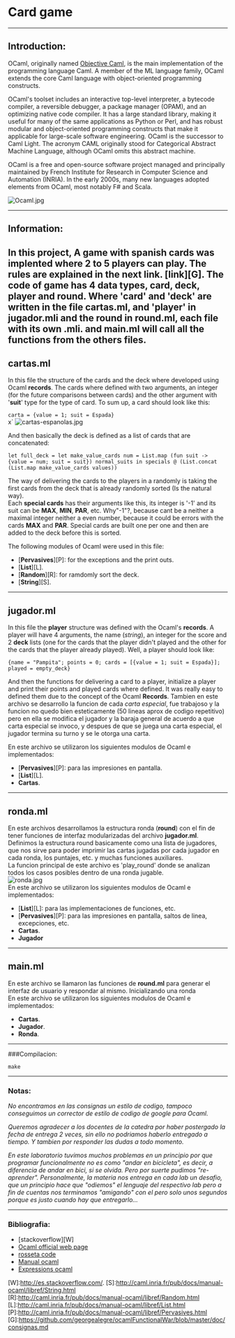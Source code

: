 # **Card game**

---
## Introduction:
OCaml, originally named [Objective Caml][O], is the main implementation of the programming language Caml. A member of the ML language family, OCaml extends the core Caml language with object-oriented programming constructs.

OCaml's toolset includes an interactive top-level interpreter, a bytecode compiler, a reversible debugger, a package manager (OPAM), and an optimizing native code compiler. It has a large standard library, making it useful for many of the same applications as Python or Perl, and has robust modular and object-oriented programming constructs that make it applicable for large-scale software engineering. OCaml is the successor to Caml Light. The acronym CAML originally stood for Categorical Abstract Machine Language, although OCaml omits this abstract machine.

OCaml is a free and open-source software project managed and principally maintained by French Institute for Research in Computer Science and Automation (INRIA). In the early 2000s, many new languages adopted elements from OCaml, most notably F# and Scala.


![Ocaml.jpg](http://www.liveanimalslist.com/mammals/images/camel-in-the-desert-area.jpg)

---
## Information:

In this project, A game with spanish cards was implented where 2 to 5 players can play. The rules are explained in the next link. [**link**][G].
The code of game has 4 data types, **card**, **deck**, **player** and **round**. Where 'card' and 'deck' are written in the file **cartas.ml**, and 'player' in **jugador.mli** and the round in  **round.ml**, each file with its own **.mli**. and  **main.ml** will call all the functions from the others files.
---
## cartas.ml

In this file the structure of the cards and the deck where developed using Ocaml **records**. The cards where defined with two arguments, an integer (for the future comparisons between cards) and the other argument with '**suit**' type for the type of card. To sum up, a card should look like this:

`carta = {value = 1; suit = Espada}`   
x`
![cartas-espanolas.jpg](http://cdn-3.lanzaroteinformation.com/files/images/Baraja%2040%20cards.preview.jpg)
  
And then basically the deck is defined as a list of cards that are concatenated:

   
`let full_deck =
  let make_value_cards num =
    List.map (fun suit -> {value = num; suit = suit}) normal_suits
  in
  specials @ (List.concat (List.map make_value_cards values))
  `   
 
The way of delivering the cards to the players in a randomly is taking the first cards from the deck that is already randomly sorted (Is the natural way).  
Each **special cards** has their arguments like this, its integer is '-1' and its suit can  be **MAX**, **MIN**, **PAR**, etc. Why"-1"?, because cant be a neither a maximal integer neither a even number, because it could be errors with the cards **MAX** and **PAR**. Special cards are built one per one and then are added to the deck before this is sorted.
 
The following modules of Ocaml were used in this file:  

 * [**Pervasives**][P]: for the exceptions and the print outs.
 * [**List**][L].
 * [**Random**][R]: for ramdomly sort the deck.
 * [**String**][S].
   
---
## jugador.ml  
  
In this file the **player** structure was defined with the Ocaml's **records**. A player will have 4 arguments, the name (*string*), an integer for the score  and 2 **deck** lists (one for the cards that the player didn't played and the other for the cards that the player already played).
Well, a player should look like:
   
`{name = "Pampita"; points = 0; cards = [{value = 1; suit = Espada}]; played = empty_deck}`   
   
And then the functions for delivering a card to a player, initialize a player and print their points and played cards where defined.
It was really easy to defined them due to the concept of the Ocaml **Records**.
Tambien en este archivo se desarrollo la funcion de cada *carta especial*, fue trabajoso y la funcion no quedo bien esteticamente (50 lineas aprox de codigo repetitivo) pero en ella se modifica el jugador y la baraja general de acuerdo a que carta especial se invoco, y despues de que se juega una carta especial, el jugador termina su turno y se le otorga una carta. 
  
En este archivo se utilizaron los siguientes modulos de Ocaml e implementados:  

 * [**Pervasives**][P]: para las impresiones en pantalla.
 * [**List**][L].
 * **Cartas**.  
   
---
## ronda.ml   
  
En este archivos desarrollamos la estructura ronda (**round**) con el fin de tener funciones de interfaz modularizadas del archivo **jugador.ml**.  
Definimos la estructura round basicamente como una lista de jugadores, que nos sirve para poder imprimir las cartas jugadas por cada jugador en cada ronda, los puntajes, etc. y muchas funciones auxiliares.   
La funcion principal de este archivo es 'play_round' donde se analizan todos los casos posibles dentro de una ronda jugable.  
![ronda.jpg](https://bitbucket.org/repo/LLGjg7/images/3835112487-ronda.jpg)    
En este archivo se utilizaron los siguientes modulos de Ocaml e implementados:  

 * [**List**][L]: para las implementaciones de funciones, etc.
 * [**Pervasives**][P]: para las impresiones en pantalla, saltos de linea, excepciones, etc.
 * **Cartas**.
 * **Jugador** 
   
---
## main.ml  

En este archivo se llamaron las funciones de **round.ml** para generar el interfaz de usuario y respondar al mismo. Inicializando una ronda   
En este archivo se utilizaron los siguientes modulos de Ocaml e implementados:

 * **Cartas**.
 * **Jugador**.
 * **Ronda**.  

---
###Compilacion:
  
`make`

---
### **Notas:**
 
*No encontramos en las consignas un estilo de codigo, tampoco conseguimos un corrector de estilo de codigo de google para Ocaml.*    
     
*Queremos agradecer a los docentes de la catedra por haber postergado la fecha de entrega 2 veces, sin ello no podriamos haberlo entregado a tiempo. Y tambien por responder las dudas a todo momento.*

*En este laboratorio tuvimos muchos problemas en un principio por que programar funcionalmente no es como "andar en bicicleta", es decir, a diferencia de andar en bici, si se olvida. Pero por suerte pudimos "re-aprender". Personalmente, la materia nos entrega en cada lab un desafio, que un principio hace que "odiemos" el lenguaje del respectivo lab pero a fin de cuentas nos terminamos "amigando" con el pero solo unos segundos porque es justo cuando hay que entregarlo...*
   
---  
### **Bibliografia**:

 * [stackoverflow][W]
 * [Ocaml official web page][O]
 * [rosseta code][T]
 * [Manual ocaml][M]
 * [Expressions ocaml][E]





[E]:<http://caml.inria.fr/pub/docs/manual-ocaml/expr.html>
[M]:<http://caml.inria.fr/pub/docs/manual-ocaml/>
[T]:<http://rosettacode.org/wiki/Rosetta_Code>
[O]:<https://ocaml.org/>
[W]:<http://es.stackoverflow.com/>.
[S]:<http://caml.inria.fr/pub/docs/manual-ocaml/libref/String.html>  
[R]:<http://caml.inria.fr/pub/docs/manual-ocaml/libref/Random.html> 
[L]:<http://caml.inria.fr/pub/docs/manual-ocaml/libref/List.html>  
[P]:<http://caml.inria.fr/pub/docs/manual-ocaml/libref/Pervasives.html>
[G]:<https://github.com/georgealegre/ocamlFunctionalWar/blob/master/doc/consignas.md>










